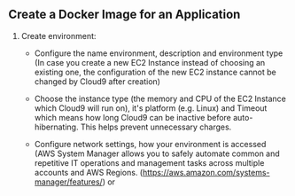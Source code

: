 ## Create a Docker Image for an Application

1. Create environment:

   - Configure the name environment, description and environment type (In case you create a new EC2 Instance instead of choosing an existing one, the configuration of the new EC2 instance cannot be changed by Cloud9 after creation)
     
   - Choose the instance type (the memory and CPU of the EC2 Instance which Cloud9 will run on), it's platform (e.g. Linux) and Timeout which means how long Cloud9 can be inactive before auto-hibernating. This helps prevent unnecessary charges.

   - Configure network settings, how your environment is accessed (AWS System Manager allows you to safely automate common and repetitive IT operations and management tasks across multiple accounts and AWS Regions. (https://aws.amazon.com/systems-manager/features/) or 


